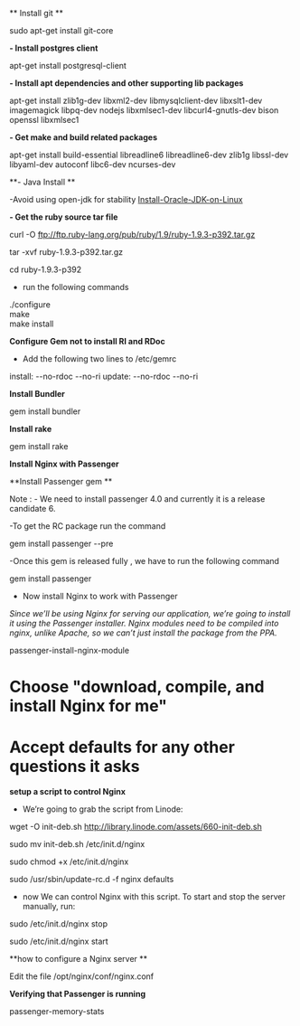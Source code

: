 ** Install git **

sudo apt-get install git-core

**- Install postgres client**

apt-get install postgresql-client

**- Install apt dependencies and other supporting lib packages**

 apt-get install zlib1g-dev libxml2-dev libmysqlclient-dev libxslt1-dev   imagemagick libpq-dev nodejs libxmlsec1-dev libcurl4-gnutls-dev bison openssl libxmlsec1 

**- Get make and build related packages**

apt-get install build-essential libreadline6 libreadline6-dev zlib1g libssl-dev libyaml-dev autoconf libc6-dev ncurses-dev  

**-  Java Install **

-Avoid using open-jdk for stability [Install-Oracle-JDK-on-Linux](https://github.com/m-narayan/beacon/wiki/Install-Oracle-JDK-on-Linux)

**- Get the ruby source tar file**

curl -O ftp://ftp.ruby-lang.org/pub/ruby/1.9/ruby-1.9.3-p392.tar.gz

tar -xvf ruby-1.9.3-p392.tar.gz

cd ruby-1.9.3-p392

- run the following commands

./configure  
make  
make install 

**Configure Gem not to install RI and RDoc**

- Add the following two lines to /etc/gemrc

install: --no-rdoc --no-ri 
update:  --no-rdoc --no-ri


**Install Bundler**

gem install bundler

**Install rake**

gem install rake

**Install Nginx with Passenger**

**Install Passenger gem **

Note : - We need to install passenger 4.0 and currently it is a release candidate 6. 

-To get the RC package run the command 

gem install passenger --pre

-Once this gem is released fully , we have to run the following command

gem install passenger 

- Now install Nginx to work with Passenger

_Since we’ll be using Nginx for serving our application, we’re going to install it using the Passenger installer. Nginx modules need to be compiled into nginx, unlike Apache, so we can’t just install the package from the PPA._

passenger-install-nginx-module

# Choose "download, compile, and install Nginx for me"
# Accept defaults for any other questions it asks


**setup a script to control Nginx**

- We’re going to grab the script from Linode:

wget -O init-deb.sh http://library.linode.com/assets/660-init-deb.sh

sudo mv init-deb.sh /etc/init.d/nginx

sudo chmod +x /etc/init.d/nginx

sudo /usr/sbin/update-rc.d -f nginx defaults

- now We can control Nginx with this script. To start and stop the server manually, run:

sudo /etc/init.d/nginx stop

sudo /etc/init.d/nginx start

**how to configure a Nginx server **

Edit the file /opt/nginx/conf/nginx.conf 


**Verifying that Passenger is running**

passenger-memory-stats